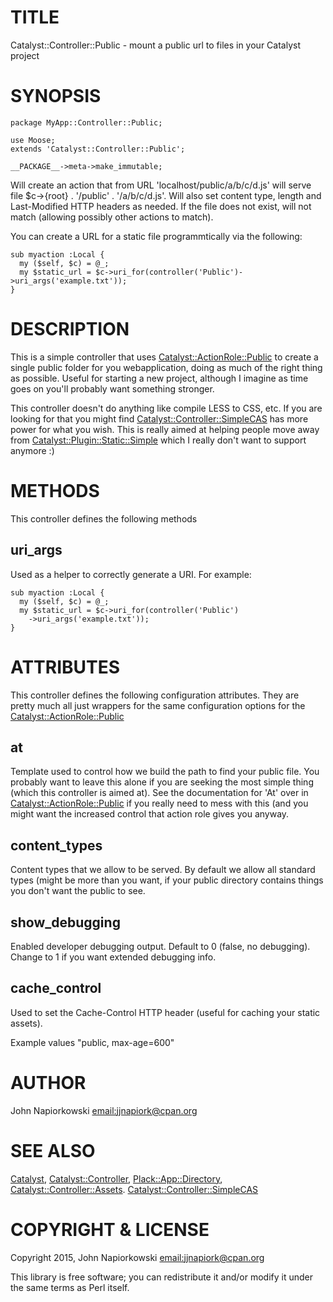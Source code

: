 # TITLE

Catalyst::Controller::Public - mount a public url to files in your Catalyst project

# SYNOPSIS

    package MyApp::Controller::Public;

    use Moose;
    extends 'Catalyst::Controller::Public';

    __PACKAGE__->meta->make_immutable;

Will create an action that from URL 'localhost/public/a/b/c/d.js' will serve
file $c->{root} . '/public' . '/a/b/c/d.js'.  Will also set content type, length
and Last-Modified HTTP headers as needed.  If the file does not exist, will not
match (allowing possibly other actions to match).

You can create a URL for a static file programmtically via the following:

    sub myaction :Local {
      my ($self, $c) = @_;
      my $static_url = $c->uri_for(controller('Public')->uri_args('example.txt'));
    }

# DESCRIPTION

This is a simple controller that uses [Catalyst::ActionRole::Public](https://metacpan.org/pod/Catalyst::ActionRole::Public)
to create a single public folder for you webapplication, doing as much
of the right thing as possible.  Useful for starting a new project, although
I imagine as time goes on you'll probably want something stronger.

This controller doesn't do anything like compile LESS to CSS, etc.  If you
are looking for that you might find [Catalyst::Controller::SimpleCAS](https://metacpan.org/pod/Catalyst::Controller::SimpleCAS) has
more power for what you wish.  This is really aimed at helping people move
away from [Catalyst::Plugin::Static::Simple](https://metacpan.org/pod/Catalyst::Plugin::Static::Simple) which I really don't want
to support anymore :)

# METHODS

This controller defines the following methods

## uri\_args

Used as a helper to correctly generate a URI.  For example:

    sub myaction :Local {
      my ($self, $c) = @_;
      my $static_url = $c->uri_for(controller('Public')
        ->uri_args('example.txt'));
    }

# ATTRIBUTES

This controller defines the following configuration attributes.  They
are pretty much all just wrappers for the same configuration options for
the [Catalyst::ActionRole::Public](https://metacpan.org/pod/Catalyst::ActionRole::Public)

## at

Template used to control how we build the path to find your public file.
You probably want to leave this alone if you are seeking the most simple
thing (which this controller is aimed at).  See the documentation for 'At'
over in [Catalyst::ActionRole::Public](https://metacpan.org/pod/Catalyst::ActionRole::Public) if you really need to mess with this
(and you might want the increased control that action role gives you anyway.

## content\_types

Content types that we allow to be served.  By default we allow all standard
types (might be more than you want, if your public directory contains things
you don't want the public to see.

## show\_debugging

Enabled developer debugging output.  Default to 0 (false, no debugging).  Change
to 1 if you want extended debugging info.

## cache\_control

Used to set the Cache-Control HTTP header (useful for caching your static assets).

Example values "public, max-age=600"

# AUTHOR

John Napiorkowski [email:jjnapiork@cpan.org](email:jjnapiork@cpan.org)

# SEE ALSO

[Catalyst](https://metacpan.org/pod/Catalyst), [Catalyst::Controller](https://metacpan.org/pod/Catalyst::Controller), [Plack::App::Directory](https://metacpan.org/pod/Plack::App::Directory),
[Catalyst::Controller::Assets](https://metacpan.org/pod/Catalyst::Controller::Assets).  [Catalyst::Controller::SimpleCAS](https://metacpan.org/pod/Catalyst::Controller::SimpleCAS)

# COPYRIGHT & LICENSE

Copyright 2015, John Napiorkowski [email:jjnapiork@cpan.org](email:jjnapiork@cpan.org)

This library is free software; you can redistribute it and/or modify it under
the same terms as Perl itself.
